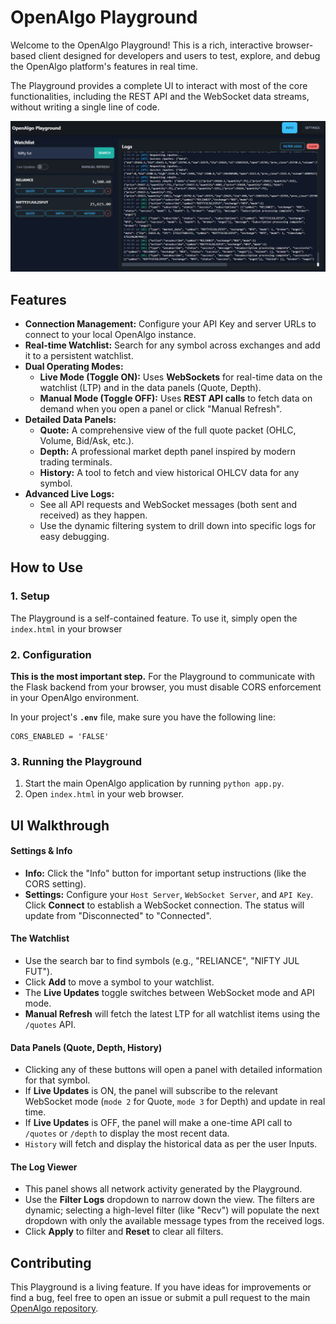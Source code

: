# OpenAlgo Playground

Welcome to the OpenAlgo Playground! This is a rich, interactive browser-based client designed for developers and users to test, explore, and debug the OpenAlgo platform's features in real time.

The Playground provides a complete UI to interact with most of the core functionalities, including the REST API and the WebSocket data streams, without writing a single line of code.

![OpenAlgo Playground Screenshot](Playground-screenshot.png)


## Features

- **Connection Management:** Configure your API Key and server URLs to connect to your local OpenAlgo instance.
- **Real-time Watchlist:** Search for any symbol across exchanges and add it to a persistent watchlist.
- **Dual Operating Modes:**
    - **Live Mode (Toggle ON):** Uses **WebSockets** for real-time data on the watchlist (LTP) and in the data panels (Quote, Depth).
    - **Manual Mode (Toggle OFF):** Uses **REST API calls** to fetch data on demand when you open a panel or click "Manual Refresh".
- **Detailed Data Panels:**
    - **Quote:** A comprehensive view of the full quote packet (OHLC, Volume, Bid/Ask, etc.).
    - **Depth:** A professional market depth panel inspired by modern trading terminals.
    - **History:** A tool to fetch and view historical OHLCV data for any symbol.
- **Advanced Live Logs:**
    - See all API requests and WebSocket messages (both sent and received) as they happen.
    - Use the dynamic filtering system to drill down into specific logs for easy debugging.

## How to Use

### 1. Setup

The Playground is a self-contained feature. To use it, simply open the `index.html` in your browser

### 2. Configuration

**This is the most important step.** For the Playground to communicate with the Flask backend from your browser, you must disable CORS enforcement in your OpenAlgo environment.

In your project's **`.env`** file, make sure you have the following line:

```env
CORS_ENABLED = 'FALSE'
```

### 3. Running the Playground

1.  Start the main OpenAlgo application by running `python app.py`.
2.  Open `index.html` in your web browser.
    

## UI Walkthrough

#### Settings & Info
-   **Info:** Click the "Info" button for important setup instructions (like the CORS setting).
-   **Settings:** Configure your `Host Server`, `WebSocket Server`, and `API Key`. Click **Connect** to establish a WebSocket connection. The status will update from "Disconnected" to "Connected".

#### The Watchlist
-   Use the search bar to find symbols (e.g., "RELIANCE", "NIFTY JUL FUT").
-   Click **Add** to move a symbol to your watchlist.
-   The **Live Updates** toggle switches between WebSocket mode and API mode.
-   **Manual Refresh** will fetch the latest LTP for all watchlist items using the `/quotes` API.

#### Data Panels (Quote, Depth, History)
-   Clicking any of these buttons will open a panel with detailed information for that symbol.
-   If **Live Updates** is ON, the panel will subscribe to the relevant WebSocket mode (`mode 2` for Quote, `mode 3` for Depth) and update in real time.
-   If **Live Updates** is OFF, the panel will make a one-time API call to `/quotes` or `/depth` to display the most recent data.
-   `History` will fetch and display the historical data as per the user Inputs.

#### The Log Viewer
-   This panel shows all network activity generated by the Playground.
-   Use the **Filter Logs** dropdown to narrow down the view. The filters are dynamic; selecting a high-level filter (like "Recv") will populate the next dropdown with only the available message types from the received logs.
-   Click **Apply** to filter and **Reset** to clear all filters.

## Contributing

This Playground is a living feature. If you have ideas for improvements or find a bug, feel free to open an issue or submit a pull request to the main [OpenAlgo repository](https://github.com/marketcalls/openalgo).
